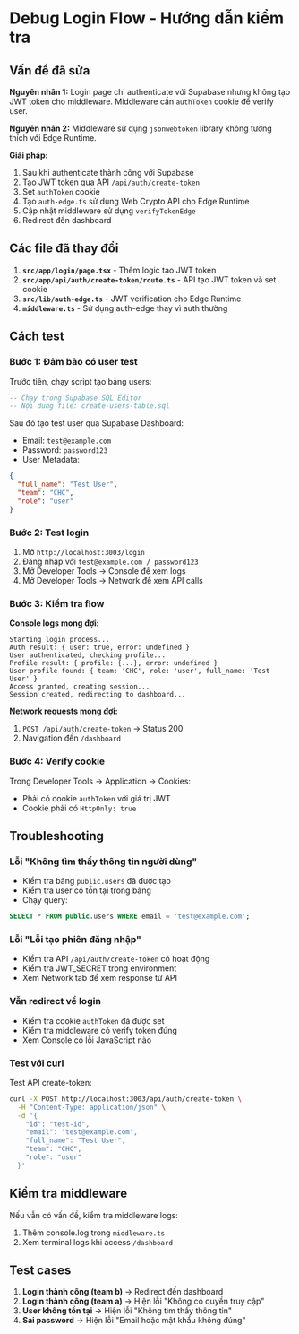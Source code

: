 # Debug Login Flow - Hướng dẫn kiểm tra

## Vấn đề đã sửa

**Nguyên nhân 1:** Login page chỉ authenticate với Supabase nhưng không tạo JWT token cho middleware. Middleware cần `authToken` cookie để verify user.

**Nguyên nhân 2:** Middleware sử dụng `jsonwebtoken` library không tương thích với Edge Runtime.

**Giải pháp:** 
1. Sau khi authenticate thành công với Supabase
2. Tạo JWT token qua API `/api/auth/create-token`
3. Set `authToken` cookie
4. Tạo `auth-edge.ts` sử dụng Web Crypto API cho Edge Runtime
5. Cập nhật middleware sử dụng `verifyTokenEdge`
6. Redirect đến dashboard

## Các file đã thay đổi

1. **`src/app/login/page.tsx`** - Thêm logic tạo JWT token
2. **`src/app/api/auth/create-token/route.ts`** - API tạo JWT token và set cookie
3. **`src/lib/auth-edge.ts`** - JWT verification cho Edge Runtime
4. **`middleware.ts`** - Sử dụng auth-edge thay vì auth thường

## Cách test

### Bước 1: Đảm bảo có user test

Trước tiên, chạy script tạo bảng users:
```sql
-- Chạy trong Supabase SQL Editor
-- Nội dung file: create-users-table.sql
```

Sau đó tạo test user qua Supabase Dashboard:
- Email: `test@example.com`
- Password: `password123`
- User Metadata:
```json
{
  "full_name": "Test User",
  "team": "CHC",
  "role": "user"
}
```

### Bước 2: Test login

1. Mở `http://localhost:3003/login`
2. Đăng nhập với `test@example.com / password123`
3. Mở Developer Tools → Console để xem logs
4. Mở Developer Tools → Network để xem API calls

### Bước 3: Kiểm tra flow

**Console logs mong đợi:**
```
Starting login process...
Auth result: { user: true, error: undefined }
User authenticated, checking profile...
Profile result: { profile: {...}, error: undefined }
User profile found: { team: 'CHC', role: 'user', full_name: 'Test User' }
Access granted, creating session...
Session created, redirecting to dashboard...
```

**Network requests mong đợi:**
1. `POST /api/auth/create-token` → Status 200
2. Navigation đến `/dashboard`

### Bước 4: Verify cookie

Trong Developer Tools → Application → Cookies:
- Phải có cookie `authToken` với giá trị JWT
- Cookie phải có `HttpOnly: true`

## Troubleshooting

### Lỗi "Không tìm thấy thông tin người dùng"
- Kiểm tra bảng `public.users` đã được tạo
- Kiểm tra user có tồn tại trong bảng
- Chạy query:
```sql
SELECT * FROM public.users WHERE email = 'test@example.com';
```

### Lỗi "Lỗi tạo phiên đăng nhập"
- Kiểm tra API `/api/auth/create-token` có hoạt động
- Kiểm tra JWT_SECRET trong environment
- Xem Network tab để xem response từ API

### Vẫn redirect về login
- Kiểm tra cookie `authToken` đã được set
- Kiểm tra middleware có verify token đúng
- Xem Console có lỗi JavaScript nào

### Test với curl

Test API create-token:
```bash
curl -X POST http://localhost:3003/api/auth/create-token \
  -H "Content-Type: application/json" \
  -d '{
    "id": "test-id",
    "email": "test@example.com",
    "full_name": "Test User",
    "team": "CHC",
    "role": "user"
  }'
```

## Kiểm tra middleware

Nếu vẫn có vấn đề, kiểm tra middleware logs:
1. Thêm console.log trong `middleware.ts`
2. Xem terminal logs khi access `/dashboard`

## Test cases

1. **Login thành công (team b)** → Redirect đến dashboard
2. **Login thành công (team a)** → Hiện lỗi "Không có quyền truy cập"
3. **User không tồn tại** → Hiện lỗi "Không tìm thấy thông tin"
4. **Sai password** → Hiện lỗi "Email hoặc mật khẩu không đúng"